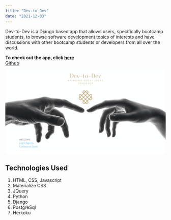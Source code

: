 ```yaml
---
title: "Dev-to-Dev"
date: "2021-12-03"
---
```


Dev-to-Dev is a Django based app that allows users, specifically bootcamp students, to browse software development topics of interests and have discussions with other bootcamp students or developers from all over the world.


**To check out the app, click <a href="https://dc-dev-to-dev-test.herokuapp.com/" target="_blank">here</a>**
<br>
<a href="https://github.com/APareja12/dev-to-dev" target="_blank">Github</a>

![Dev-to-Dev](./dev.jpeg)

## Technologies Used

1. HTML, CSS, Javascript
2. Materialize CSS
3. JQuery
4. Python
5. Django
6. PostgreSql
7. Herkoku